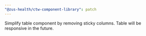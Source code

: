 ```yaml
---
"@zus-health/ctw-component-library": patch
---
```


Simplify table component by removing sticky columns. Table will be responsive in the future.
